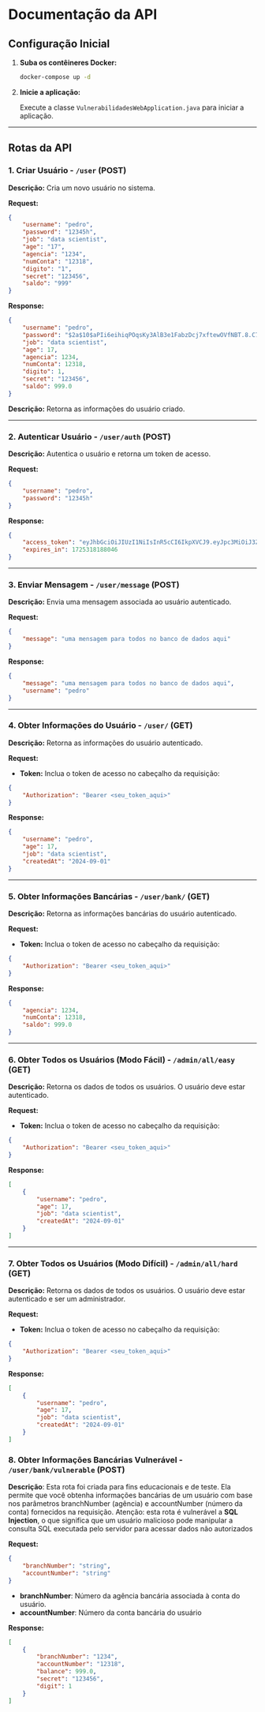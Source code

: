 
# Documentação da API

## Configuração Inicial

1. **Suba os contêineres Docker:**

   ```bash
   docker-compose up -d
   ```

2. **Inicie a aplicação:**

   Execute a classe `VulnerabilidadesWebApplication.java` para iniciar a aplicação.

---

## Rotas da API

### 1. Criar Usuário - `/user` (POST)

**Descrição:** Cria um novo usuário no sistema.

**Request:**

```json
{
	"username": "pedro",
	"password": "12345h",
	"job": "data scientist",
	"age": "17",
	"agencia": "1234",
	"numConta": "12318",
	"digito": "1",
	"secret": "123456",
	"saldo": "999"
}
```

**Response:**

```json
{
	"username": "pedro",
	"password": "$2a$10$aPIi6eihiqPOqsKy3AlB3e1FabzDcj7xftewOVfNBT.8.C7qnsugy",
	"job": "data scientist",
	"age": 17,
	"agencia": 1234,
	"numConta": 12318,
	"digito": 1,
	"secret": "123456",
	"saldo": 999.0
}
```

**Descrição:** Retorna as informações do usuário criado.

---

### 2. Autenticar Usuário - `/user/auth` (POST)

**Descrição:** Autentica o usuário e retorna um token de acesso.

**Request:**

```json
{
	"username": "pedro",
	"password": "12345h"
}
```

**Response:**

```json
{
	"access_token": "eyJhbGciOiJIUzI1NiIsInR5cCI6IkpXVCJ9.eyJpc3MiOiJ3ZWItdnVsbmVyYWJpbGl0aWVzIiwic3ViIjoicGVkcm8iLCJyb2xlcyI6WyJVU0VSIiwiQURNSU4iXSwiZXhwIjoxNzI1MzE4MTg4fQ.cu7tRM4Wirc3zNEtbzIBp6LbbLmDPGF96OskLA6nXzs",
	"expires_in": 1725318188046
}
```

---

### 3. Enviar Mensagem - `/user/message` (POST)

**Descrição:** Envia uma mensagem associada ao usuário autenticado.

**Request:**

```json
{
	"message": "uma mensagem para todos no banco de dados aqui"
}
```

**Response:**

```json
{
	"message": "uma mensagem para todos no banco de dados aqui",
	"username": "pedro"
}
```

---

### 4. Obter Informações do Usuário - `/user/` (GET)

**Descrição:** Retorna as informações do usuário autenticado.

**Request:**

- **Token:** Inclua o token de acesso no cabeçalho da requisição:

```json
{
	"Authorization": "Bearer <seu_token_aqui>"
}
```

**Response:**

```json
{
	"username": "pedro",
	"age": 17,
	"job": "data scientist",
	"createdAt": "2024-09-01"
}
```

---

### 5. Obter Informações Bancárias - `/user/bank/` (GET)

**Descrição:** Retorna as informações bancárias do usuário autenticado.

**Request:**

- **Token:** Inclua o token de acesso no cabeçalho da requisição:

```json
{
	"Authorization": "Bearer <seu_token_aqui>"
}
```

**Response:**

```json
{
	"agencia": 1234,
	"numConta": 12318,
	"saldo": 999.0
}
```

---

### 6. Obter Todos os Usuários (Modo Fácil) - `/admin/all/easy` (GET)

**Descrição:** Retorna os dados de todos os usuários. O usuário deve estar autenticado.

**Request:**

- **Token:** Inclua o token de acesso no cabeçalho da requisição:

```json
{
	"Authorization": "Bearer <seu_token_aqui>"
}
```

**Response:**

```json
[
	{
		"username": "pedro",
		"age": 17,
		"job": "data scientist",
		"createdAt": "2024-09-01"
	}
]
```

---

### 7. Obter Todos os Usuários (Modo Difícil) - `/admin/all/hard` (GET)

**Descrição:** Retorna os dados de todos os usuários. O usuário deve estar autenticado e ser um administrador.

**Request:**

- **Token:** Inclua o token de acesso no cabeçalho da requisição:

```json
{
	"Authorization": "Bearer <seu_token_aqui>"
}
```

**Response:**

```json
[
	{
		"username": "pedro",
		"age": 17,
		"job": "data scientist",
		"createdAt": "2024-09-01"
	}
]
```

### 8. Obter Informações Bancárias Vulnerável - `/user/bank/vulnerable` (POST)

**Descrição**: Esta rota foi criada para fins educacionais e de teste. Ela permite que você obtenha informações bancárias de um usuário com base nos parâmetros branchNumber (agência) e accountNumber (número da conta) fornecidos na requisição. Atenção: esta rota é vulnerável a **SQL Injection**, o que significa que um usuário malicioso pode manipular a consulta SQL executada pelo servidor para acessar dados não autorizados

**Request:**

```json
{
    "branchNumber": "string",
    "accountNumber": "string"
}
```

* **branchNumber**: Número da agência bancária associada à conta do usuário.
* **accountNumber**: Número da conta bancária do usuário

**Response:**

```json
[
    {
        "branchNumber": "1234",
        "accountNumber": "12318",
        "balance": 999.0,
        "secret": "123456",
        "digit": 1
    }
]
```